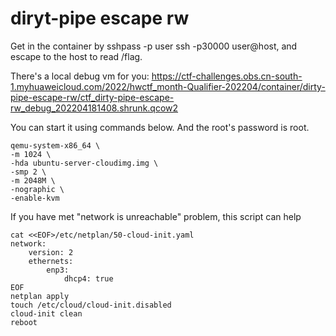 # diryt-pipe escape rw

Get in the container by sshpass -p user ssh -p30000 user@host, and escape to the host to read /flag.

There's a local debug vm for you: https://ctf-challenges.obs.cn-south-1.myhuaweicloud.com/2022/hwctf_month-Qualifier-202204/container/dirty-pipe-escape-rw/ctf_dirty-pipe-escape-rw_debug_202204181408.shrunk.qcow2

You can start it using commands below. And the root's password is root.
```
qemu-system-x86_64 \
-m 1024 \
-hda ubuntu-server-cloudimg.img \
-smp 2 \
-m 2048M \
-nographic \
-enable-kvm
```

If you have met "network is unreachable" problem, this script can help

```
cat <<EOF>/etc/netplan/50-cloud-init.yaml
network:
    version: 2
    ethernets:
        enp3:
            dhcp4: true
EOF
netplan apply
touch /etc/cloud/cloud-init.disabled
cloud-init clean
reboot
```
